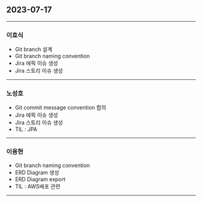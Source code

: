 ## 2023-07-17
---
### 이효식
- Git branch 설계
- Git branch naming convention
- Jira 에픽 이슈 생성
- Jira 스토리 이슈 생성
---
### 노성호
- Git commit message convention 합의
- Jira 에픽 이슈 생성
- Jira 스토리 이슈 생성
- TIL : JPA
---
### 이용현
- Git branch naming convention
- ERD Diagram 생성
- ERD Diagram export
- TIL : AWS배포 관련
---